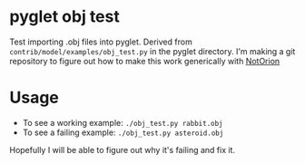 pyglet obj test
===============

Test importing .obj files into pyglet. Derived from `contrib/model/examples/obj_test.py` in the pyglet directory. I'm making a git repository to figure out how to make this work generically with [NotOrion](https://github.com/greenmoss/NotOrion)

Usage
=====
- To see a working example: `./obj_test.py rabbit.obj`
- To see a failing example: `./obj_test.py asteroid.obj`

Hopefully I will be able to figure out why it's failing and fix it.
